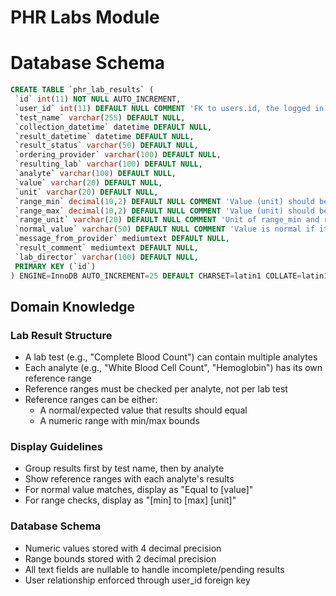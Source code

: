 # PHR Labs Module

# Database Schema

```sql
CREATE TABLE `phr_lab_results` (
 `id` int(11) NOT NULL AUTO_INCREMENT,
 `user_id` int(11) DEFAULT NULL COMMENT 'FK to users.id, the logged in user',
 `test_name` varchar(255) DEFAULT NULL,
 `collection_datetime` datetime DEFAULT NULL,
 `result_datetime` datetime DEFAULT NULL,
 `result_status` varchar(50) DEFAULT NULL,
 `ordering_provider` varchar(100) DEFAULT NULL,
 `resulting_lab` varchar(100) DEFAULT NULL,
 `analyte` varchar(100) DEFAULT NULL,
 `value` varchar(20) DEFAULT NULL,
 `unit` varchar(20) DEFAULT NULL,
 `range_min` decimal(10,2) DEFAULT NULL COMMENT 'Value (unit) should be greater than or equal to this value',
 `range_max` decimal(10,2) DEFAULT NULL COMMENT 'Value (unit) should be less than or equal to this value',
 `range_unit` varchar(20) DEFAULT NULL COMMENT 'Unit of range_min and range_max',
 `normal_value` varchar(50) DEFAULT NULL COMMENT 'Value is normal if it equals this e.g. "Not Detected"',
 `message_from_provider` mediumtext DEFAULT NULL,
 `result_comment` mediumtext DEFAULT NULL,
 `lab_director` varchar(100) DEFAULT NULL,
 PRIMARY KEY (`id`)
) ENGINE=InnoDB AUTO_INCREMENT=25 DEFAULT CHARSET=latin1 COLLATE=latin1_swedish_ci
```

## Domain Knowledge

### Lab Result Structure
- A lab test (e.g., "Complete Blood Count") can contain multiple analytes
- Each analyte (e.g., "White Blood Cell Count", "Hemoglobin") has its own reference range
- Reference ranges must be checked per analyte, not per lab test
- Reference ranges can be either:
  - A normal/expected value that results should equal
  - A numeric range with min/max bounds

### Display Guidelines
- Group results first by test name, then by analyte
- Show reference ranges with each analyte's results
- For normal value matches, display as "Equal to [value]"
- For range checks, display as "[min] to [max] [unit]"

### Database Schema
- Numeric values stored with 4 decimal precision 
- Range bounds stored with 2 decimal precision
- All text fields are nullable to handle incomplete/pending results
- User relationship enforced through user_id foreign key
